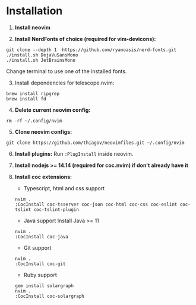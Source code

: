 # Installation

1. **Install neovim**

2. **Install NerdFonts of choice (required for vim-devicons):**
  ```
  git clone --depth 1  https://github.com/ryanoasis/nerd-fonts.git
  ./install.sh DejaVuSansMono
  ./install.sh JetBrainsMono
  ```
  Change terminal to use one of the installed fonts.

3. Install dependencies for telescope.nvim:
  ```
  brew install ripgrep
  brew install fd
  ```

4. **Delete current neovim config:**
  ```
  rm -rf ~/.config/nvim
  ```

5. **Clone neovim configs:**
  ```
  git clone https://github.com/thiagov/neovimfiles.git ~/.config/nvim
  ```

6. **Install plugins:**
  Run `:PlugInstall` inside neovim.

7. **Install nodejs >= 14.14 (required for coc.nvim) if don't already have it**

8. **Install coc extensions:**

    * Typescript, html and css support
    ```
    nvim .
    :CocInstall coc-tsserver coc-json coc-html coc-css coc-eslint coc-tslint coc-tslint-plugin
    ```

    * Java support
    Install Java >= 11
    ```
    nvim .
    :CocInstall coc-java
    ```
    * Git support
    ```
    nvim .
    :CocInstall coc-git
    ```

    * Ruby support
    ```
    gem install solargraph
    nvim .
    :CocInstall coc-solargraph
    ```
